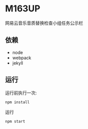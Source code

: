 # M163UP
网易云音乐音质替换检查小组任务公示栏

## 依赖

- node
- webpack
- jekyll

## 运行
运行前执行一次:

```
npm install
```

运行

```
npm start
```
